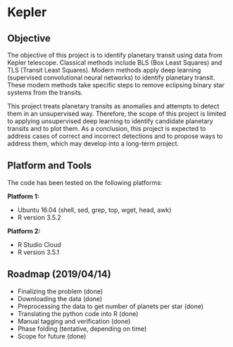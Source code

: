 # Kepler

## Objective

The objective of this project is to identify planetary transit using data from Kepler telescope. Classical methods include BLS (Box Least Squares) and TLS (Transit Least Squares). Modern methods apply deep learning (supervised convolutional neural networks) to identify planetary transit. These modern methods take specific steps to remove eclipsing binary star systems from the transits.

This project treats planetary transits as anomalies and attempts to detect them in an unsupervised way. Therefore, the scope of this project is limited to applying unsupervised deep learning to identify candidate planetary transits and to plot them. As a conclusion, this project is expected to address cases of correct and incorrect detections and to propose ways to address them, which may develop into a long-term project.

## Platform and Tools

The code has been tested on the following platforms:

**Platform 1:**

- Ubuntu 16.04 (shell, sed, grep, top, wget, head, awk)
- R version 3.5.2

**Platform 2:**

- R Studio Cloud
- R version 3.5.1

## Roadmap (2019/04/14)

- Finalizing the problem (done)
- Downloading the data (done)
- Preprocessing the data to get number of planets per star (done)
- Translating the python code into R (done)
- Manual tagging and verification (done)
- Phase folding (tentative, depending on time)
- Scope for future (done)
